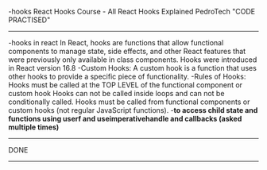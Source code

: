 -hooks
React Hooks Course - All React Hooks Explained PedroTech "CODE PRACTISED"
________________________________________________________________________________
-hooks in react
In React, hooks are functions that allow functional components to manage state, side effects, and other React
features that were previously only available in class components.
Hooks were introduced in React version 16.8
-Custom Hooks:
A custom hook is a function that uses other hooks to provide a specific piece of functionality.
-Rules of Hooks:
Hooks must be called at the TOP LEVEL of the functional component or custom hook
Hooks can not be called inside loops and can not be conditionally called.
Hooks must be called from functional components or custom hooks (not regular JavaScript functions).
-**to access child state and functions using userf and useimperativehandle and callbacks (asked multiple times)**
________________________________________________________________________________
DONE
________________________________________________________________________________
